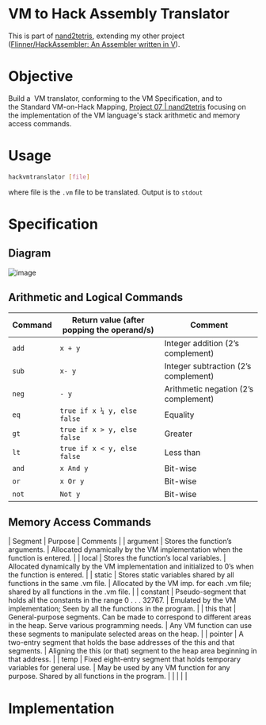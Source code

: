 # VM to Hack Assembly Translator

This is part of [nand2tetris](https://nand2tetris.org), extending my
other project ([Flinner/HackAssembler: An Assembler written in
V](https://github.com/Flinner/HackAssembler)).

# Objective
Build a  VM translator, conforming to the VM Specification, and to
the Standard VM-on-Hack Mapping, [Project 07 |
nand2tetris](https://www.nand2tetris.org/project07) focusing on the
implementation of the VM language's stack arithmetic and memory access
commands.

# Usage
```bash
hackvmtranslator [file]
```
where file is the `.vm` file to be translated. Output is to `stdout`


# Specification
## Diagram
![image](https://user-images.githubusercontent.com/85732279/125663277-4a742557-8ba8-441d-957b-fc8b4e3a26fc.png)

## Arithmetic and Logical Commands
| Command | Return value (after popping the operand/s) | Comment                              |
|---------|--------------------------------------------|--------------------------------------|
| `add`   | `x + y`                                    | Integer addition (2’s complement)    |
| `sub`   | `x- y`                                     | Integer subtraction (2’s complement) |
| `neg`   | `- y`                                      | Arithmetic negation (2’s complement) |
| `eq`    | `true if x ¼ y, else false`                | Equality                             |
| `gt`    | `true if x > y, else false`                | Greater                              |
| `lt`    | `true if x < y, else false`                | Less than                            |
| `and`   | `x And y`                                  | Bit-wise                             |
| `or`    | `x Or y`                                   | Bit-wise                             |
| `not`   | `Not y`                                    | Bit-wise                             |

## Memory Access Commands
| Segment   | Purpose                                                                                                              | Comments                                                                                            |
| argument  | Stores the function’s arguments.                                                                                     | Allocated dynamically by the VM implementation when the function is entered.                        |
| local     | Stores the function’s local variables.                                                                               | Allocated dynamically by the VM implementation and initialized to 0’s when the function is entered. |
| static    | Stores static variables shared by all functions in the same .vm file.                                                | Allocated by the VM imp. for each .vm file; shared by all functions in the .vm file.                |
| constant  | Pseudo-segment that holds all the constants in the range 0 . . . 32767.                                              | Emulated by the VM implementation; Seen by all the functions in the program.                        |
| this that | General-purpose segments. Can be made to correspond to different areas in the heap. Serve various programming needs. | Any VM function can use these segments to manipulate selected areas on the heap.                    |
| pointer   | A two-entry segment that holds the base addresses of the this and that segments.                                     | Aligning the this (or that) segment to the heap area beginning in that address.                     |
| temp      | Fixed eight-entry segment that holds temporary variables for general use.                                            | May be used by any VM function for any purpose. Shared by all functions in the program.             |
|           |                                                                                                                      |                                                                                                     |

# Implementation
